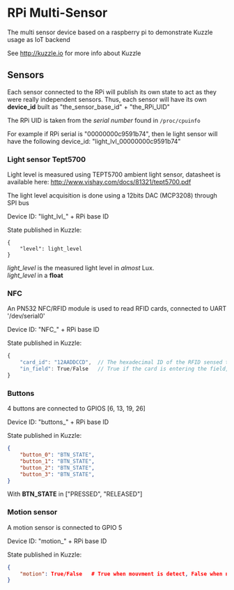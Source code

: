 # RPi Multi-Sensor

The multi sensor device based on a raspberry pi to demonstrate Kuzzle usage as IoT backend

See http://kuzzle.io for more info about Kuzzle

## Sensors

Each sensor connected to the RPi will publish its own state to act as they were really independent sensors.
Thus, each sensor will have its own **device_id** built as "the_sensor_base_id" + "the_RPi_UID"

The RPi UID is taken from the *serial number* found in `/proc/cpuinfo`

For example if RPi serial is "00000000c9591b74", then le light sensor will have the following device_id: "light_lvl_00000000c9591b74"

### Light sensor Tept5700

Light level is measured using TEPT5700 ambient light sensor, datasheet is available here: http://www.vishay.com/docs/81321/tept5700.pdf

The light level acquisition is done using a 12bits DAC (MCP3208) through SPI bus

Device ID: "light_lvl_" + RPi base ID 

State published in Kuzzle:
``` 
{ 
    "level": light_level
}
```
*light_level* is the measured light level in *almost* Lux.  
*light_level* in a **float**

### NFC

An PN532 NFC/RFID module is used to read RFID cards, connected to UART '/dev/serial0'

Device ID: "NFC_" + RPi base ID 

State published in Kuzzle:
```javascript 
{
    "card_id": "12AADDCCD",  // The hexadecimal ID of the RFID sensed tag/card 
    "in_field": True/False   // True if the card is entering the field, False if leaving
}
```

### Buttons

4 buttons are connected to GPIOS [6, 13, 19, 26]

Device ID: "buttons_" + RPi base ID 

State published in Kuzzle:
```json 
{
    "button_0": "BTN_STATE",
    "button_1": "BTN_STATE",
    "button_2": "BTN_STATE",
    "button_3": "BTN_STATE",
}
```
With **BTN_STATE** in ["PRESSED", "RELEASED"]

### Motion sensor

A motion sensor is connected to GPIO 5

Device ID: "motion_" + RPi base ID 

State published in Kuzzle:
```json 
{
    "motion": True/False   # True when mouvment is detect, False when no more
}
```
